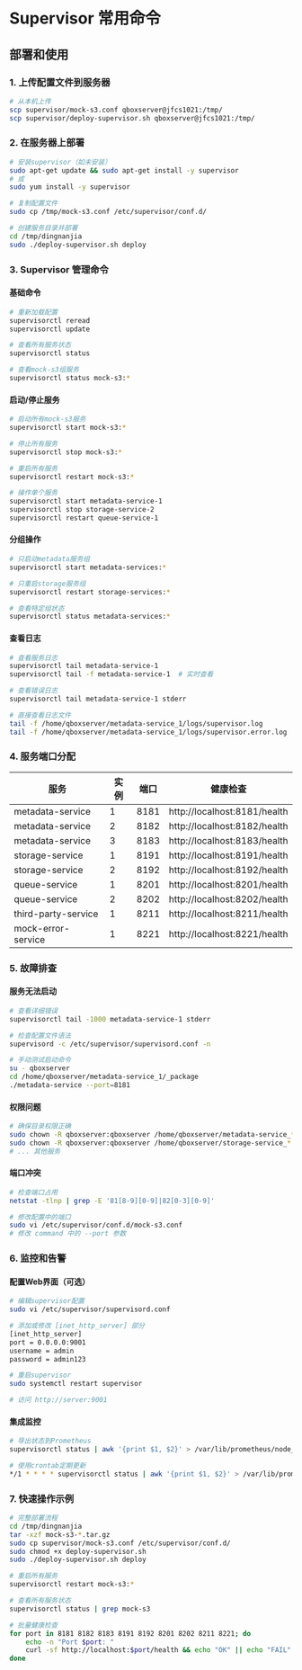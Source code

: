 # Supervisor 常用命令

## 部署和使用

### 1. 上传配置文件到服务器
```bash
# 从本机上传
scp supervisor/mock-s3.conf qboxserver@jfcs1021:/tmp/
scp supervisor/deploy-supervisor.sh qboxserver@jfcs1021:/tmp/
```

### 2. 在服务器上部署
```bash
# 安装supervisor（如未安装）
sudo apt-get update && sudo apt-get install -y supervisor
# 或
sudo yum install -y supervisor

# 复制配置文件
sudo cp /tmp/mock-s3.conf /etc/supervisor/conf.d/

# 创建服务目录并部署
cd /tmp/dingnanjia
sudo ./deploy-supervisor.sh deploy
```

### 3. Supervisor 管理命令

#### 基础命令
```bash
# 重新加载配置
supervisorctl reread
supervisorctl update

# 查看所有服务状态
supervisorctl status

# 查看mock-s3组服务
supervisorctl status mock-s3:*
```

#### 启动/停止服务
```bash
# 启动所有mock-s3服务
supervisorctl start mock-s3:*

# 停止所有服务
supervisorctl stop mock-s3:*

# 重启所有服务
supervisorctl restart mock-s3:*

# 操作单个服务
supervisorctl start metadata-service-1
supervisorctl stop storage-service-2
supervisorctl restart queue-service-1
```

#### 分组操作
```bash
# 只启动metadata服务组
supervisorctl start metadata-services:*

# 只重启storage服务组
supervisorctl restart storage-services:*

# 查看特定组状态
supervisorctl status metadata-services:*
```

#### 查看日志
```bash
# 查看服务日志
supervisorctl tail metadata-service-1
supervisorctl tail -f metadata-service-1  # 实时查看

# 查看错误日志
supervisorctl tail metadata-service-1 stderr

# 直接查看日志文件
tail -f /home/qboxserver/metadata-service_1/logs/supervisor.log
tail -f /home/qboxserver/metadata-service_1/logs/supervisor.error.log
```

### 4. 服务端口分配

| 服务 | 实例 | 端口 | 健康检查 |
|-----|------|------|---------|
| metadata-service | 1 | 8181 | http://localhost:8181/health |
| metadata-service | 2 | 8182 | http://localhost:8182/health |
| metadata-service | 3 | 8183 | http://localhost:8183/health |
| storage-service | 1 | 8191 | http://localhost:8191/health |
| storage-service | 2 | 8192 | http://localhost:8192/health |
| queue-service | 1 | 8201 | http://localhost:8201/health |
| queue-service | 2 | 8202 | http://localhost:8202/health |
| third-party-service | 1 | 8211 | http://localhost:8211/health |
| mock-error-service | 1 | 8221 | http://localhost:8221/health |

### 5. 故障排查

#### 服务无法启动
```bash
# 查看详细错误
supervisorctl tail -1000 metadata-service-1 stderr

# 检查配置文件语法
supervisord -c /etc/supervisor/supervisord.conf -n

# 手动测试启动命令
su - qboxserver
cd /home/qboxserver/metadata-service_1/_package
./metadata-service --port=8181
```

#### 权限问题
```bash
# 确保目录权限正确
sudo chown -R qboxserver:qboxserver /home/qboxserver/metadata-service_*
sudo chown -R qboxserver:qboxserver /home/qboxserver/storage-service_*
# ... 其他服务
```

#### 端口冲突
```bash
# 检查端口占用
netstat -tlnp | grep -E '81[8-9][0-9]|82[0-3][0-9]'

# 修改配置中的端口
sudo vi /etc/supervisor/conf.d/mock-s3.conf
# 修改 command 中的 --port 参数
```

### 6. 监控和告警

#### 配置Web界面（可选）
```bash
# 编辑supervisor配置
sudo vi /etc/supervisor/supervisord.conf

# 添加或修改 [inet_http_server] 部分
[inet_http_server]
port = 0.0.0.0:9001
username = admin
password = admin123

# 重启supervisor
sudo systemctl restart supervisor

# 访问 http://server:9001
```

#### 集成监控
```bash
# 导出状态到Prometheus
supervisorctl status | awk '{print $1, $2}' > /var/lib/prometheus/node_exporter/supervisor.prom

# 使用crontab定期更新
*/1 * * * * supervisorctl status | awk '{print $1, $2}' > /var/lib/prometheus/node_exporter/supervisor.prom
```

### 7. 快速操作示例

```bash
# 完整部署流程
cd /tmp/dingnanjia
tar -xzf mock-s3-*.tar.gz
sudo cp supervisor/mock-s3.conf /etc/supervisor/conf.d/
sudo chmod +x deploy-supervisor.sh
sudo ./deploy-supervisor.sh deploy

# 重启所有服务
supervisorctl restart mock-s3:*

# 查看所有服务状态
supervisorctl status | grep mock-s3

# 批量健康检查
for port in 8181 8182 8183 8191 8192 8201 8202 8211 8221; do
    echo -n "Port $port: "
    curl -sf http://localhost:$port/health && echo "OK" || echo "FAIL"
done
```